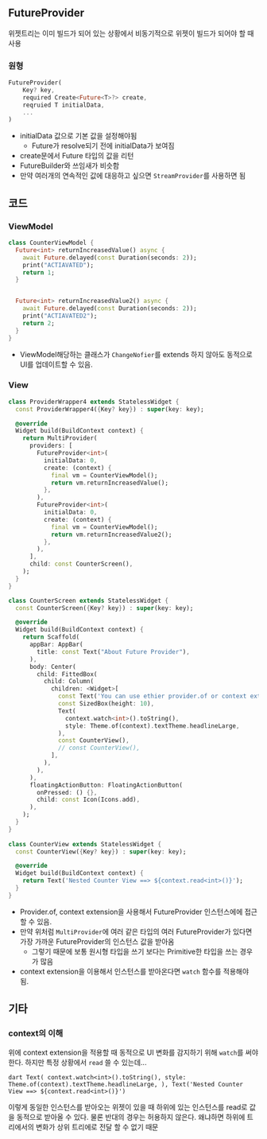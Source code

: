 ## FutureProvider
위젯트리는 이미 빌드가 되어 있는 상황에서 비동기적으로 위젯이 빌드가 되어야 할 때 사용
### 원형
```dart
FutureProvider(
    Key? key,
    required Create<Future<T>?> create, 
    reqruied T initialData,
    ...
)
```
- initialData 값으로 기본 값을 설정해야됨
  - Future가 resolve되기 전에 initialData가 보여짐
- create문에서 Future 타입의 값을 리턴
- FutureBuilder와 쓰임새가 비슷함
- 만약 여러개의 연속적인 값에 대응하고 싶으면 `StreamProvider`를 사용하면 됨


## 코드
### ViewModel
```dart
class CounterViewModel {
  Future<int> returnIncreasedValue() async {
    await Future.delayed(const Duration(seconds: 2));
    print("ACTIAVATED");
    return 1;
  }


  Future<int> returnIncreasedValue2() async {
    await Future.delayed(const Duration(seconds: 2));
    print("ACTIAVATED2");
    return 2;
  }
}
```
- ViewModel해당하는 클래스가 `ChangeNofier`를 extends 하지 않아도 동적으로 UI를 업데이트할 수 있음.


### View
```dart
class ProviderWrapper4 extends StatelessWidget {
  const ProviderWrapper4({Key? key}) : super(key: key);

  @override
  Widget build(BuildContext context) {
    return MultiProvider(
      providers: [
        FutureProvider<int>(
          initialData: 0,
          create: (context) {
            final vm = CounterViewModel();
            return vm.returnIncreasedValue();
          },
        ),
        FutureProvider<int>(
          initialData: 0,
          create: (context) {
            final vm = CounterViewModel();
            return vm.returnIncreasedValue2();
          },
        ),
      ],
      child: const CounterScreen(),
    );
  }
}

class CounterScreen extends StatelessWidget {
  const CounterScreen({Key? key}) : super(key: key);

  @override
  Widget build(BuildContext context) {
    return Scaffold(
      appBar: AppBar(
        title: const Text("About Future Provider"),
      ),
      body: Center(
        child: FittedBox(
          child: Column(
            children: <Widget>[
              const Text('You can use ethier provider.of or context extension'),
              const SizedBox(height: 10),
              Text(
                context.watch<int>().toString(),
                style: Theme.of(context).textTheme.headlineLarge,
              ),
              const CounterView(),
              // const CounterView(),
            ],
          ),
        ),
      ),
      floatingActionButton: FloatingActionButton(
        onPressed: () {}, 
        child: const Icon(Icons.add),
      ),
    );
  }
}
  
class CounterView extends StatelessWidget {
  const CounterView({Key? key}) : super(key: key);

  @override
  Widget build(BuildContext context) {
    return Text('Nested Counter View ==> ${context.read<int>()}');
  }
}

```
- Provider.of, context extension을 사용해서 FutureProvider 인스턴스에에 접근할 수 있음.
- 만약 위처럼 `MultiProvider`에 여러 같은 타입의 여러 FutureProvider가 있다면 가장 가까운 FutureProvider의 인스턴스 값을 받아옴
   - 그렇기 때문에 보통 원시형 타입을 쓰기 보다는 Primitive한 타입을 쓰는 경우가 많음
- context extension을 이용해서 인스턴스를 받아온다면 `watch` 함수를 적용해야 됨.


## 기타
### context의 이해
위에 context extension을 적용할 때 동적으로 UI 변화를 감지하기 위해 `watch`를 써야한다.
하지만 특정 상황에서 `read` 쓸 수 있는데...

``dart
Text(
context.watch<int>().toString(),
style: Theme.of(context).textTheme.headlineLarge,
),
Text('Nested Counter View ==> ${context.read<int>()}')
``

이렇게 동일한 인스턴스를 받아오는 위젯이 있을 때 하위에 있는 인스턴스를 read로 값을 동적으로 받아올 수 있다.
물론 반대의 경우는 허용하지 않은다. 왜냐하면 하위에 트리에서의 변화가 상위 트리에로 전달 할 수 없기 때문

